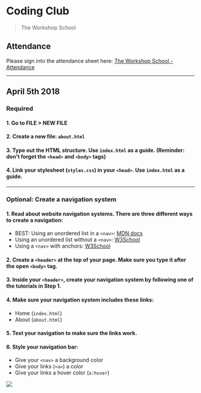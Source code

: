 # Coding Club
> The Workshop School

## Attendance
Please sign into the attendance sheet here: [The Workshop School - Attendance](https://gist.github.com/billimarie/29caf195a1b5dc2d20a324da6f9e1c51)

---

## April 5th 2018

### Required
#### 1. Go to FILE > NEW FILE
#### 2. Create a new file: `about.html`
#### 3. Type out the HTML structure. Use `index.html` as a guide. (Reminder: don't forget the `<head>` and `<body>` tags)
#### 4. Link your stylesheet (`styles.css`) in your `<head>`. Use `index.html` as a guide. 

---

### Optional: Create a navigation system
#### 1. Read about website navigation systems. There are three different ways to create a navigation:
- BEST: Using an unordered list in a `<nav>`: [MDN docs](https://developer.mozilla.org/en-US/docs/Web/HTML/Element/nav)
- Using an unordered list without a `<nav>`: [W3School](https://www.w3schools.com/Css/css_navbar.asp)
- Using a `<nav>` with anchors: [W3School](https://www.w3schools.com/TAgs/tag_nav.asp)
#### 2. Create a `<header>` at the top of your page. Make sure you type it after the open `<body>` tag.
#### 3. Inside your `<header>`, create your navigation system by following one of the tutorials in Step 1.
#### 4. Make sure your navigation system includes these links:
- Home (`index.html`)
- About (`about.html`)
#### 5. Test your navigation to make sure the links work.
#### 6. Style your navigation bar:
  - Give your `<nav>` a background color
  - Give your links (`<a>`) a color
  - Give your links a hover color (`a:hover`)

<img src="https://media.giphy.com/media/xTiN0uId37jNZCMLSM/giphy.gif" />
